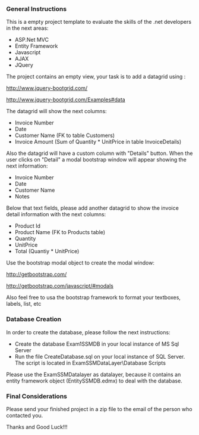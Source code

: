 <h3>General Instructions</h3>

This is a empty project template to evaluate the skills of the .net developers in the next areas:

<ul>
<li>ASP.Net MVC</li>
<li>Entity Framework</li>
<li>Javascript</li>
<li>AJAX</li>
<li>JQuery</li>
</ul>

The project contains an empty view, your task is to add a datagrid using :

http://www.jquery-bootgrid.com/

http://www.jquery-bootgrid.com/Examples#data

The datagrid will show the next columns:

<ul>
<li>Invoice Number</li>
<li>Date</li>
<li>Customer Name (FK to table Customers)</li>
<li>Invoice Amount (Sum of Quantity * UnitPrice in table InvoiceDetails)</li>
</ul>

Also the datagrid will have a custom column with "Details" button. When the user clicks on "Detail" a modal bootstrap window will appear showing the next information:

<ul>
<li>Invoice Number</li>
<li>Date</li>
<li>Customer Name</li>
<li>Notes</li>
</ul>

Below that text fields, please add another datagrid to show the invoice detail information with the next columns:

<ul>
<li>Product Id</li>
<li>Product Name (FK to Products table)</li>
<li>Quantity</li>
<li>UnitPrice</li>
<li>Total (Quantiy * UnitPrice)</li>
</ul>

Use the bootstrap modal object to create the modal window:

http://getbootstrap.com/

http://getbootstrap.com/javascript/#modals

Also feel free to usa the bootstrap framework to format your textboxes, labels, list, etc


<h3>Database Creation</h3>

In order to create the database, please follow the next instructions:

- Create the database Exam1SSMDB in your local instance of MS Sql Server
- Run the file CreateDatabase.sql on your local instance of SQL Server. The script is located in ExamSSMDataLayer\Database Scripts

Please use the ExamSSMDatalayer as datalayer, because it contains an entity framework object (EntitySSMDB.edmx) to deal with the database.

<h3>Final Considerations</h3>

Please send your finished project in a zip file to the email of the person who contacted you. 

Thanks and Good Luck!!!